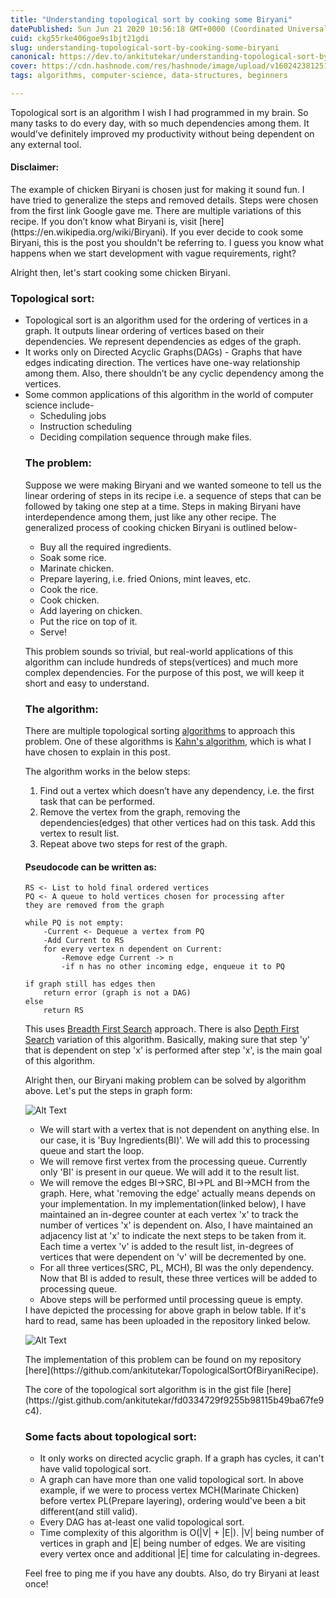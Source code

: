 ```yaml
---
title: "Understanding topological sort by cooking some Biryani"
datePublished: Sun Jun 21 2020 10:56:18 GMT+0000 (Coordinated Universal Time)
cuid: ckg55rke406goe9s1bjt21gdi
slug: understanding-topological-sort-by-cooking-some-biryani
canonical: https://dev.to/ankitutekar/understanding-topological-sort-by-cooking-some-biryani-43c3
cover: https://cdn.hashnode.com/res/hashnode/image/upload/v1602423812515/oqJEOmEUJ.jpeg
tags: algorithms, computer-science, data-structures, beginners

---
```



<p>Topological sort is an algorithm I wish I had programmed in my brain. So many tasks to do every day, with so much dependencies among them. It would've definitely improved my productivity without being dependent on any external tool.</p>

#### Disclaimer:
<p>The example of chicken Biryani is chosen just for making it sound fun. I have tried to generalize the steps and removed details. Steps were chosen from the first link Google gave me. There are multiple variations of this recipe. If you don’t know what Biryani is, visit [here](https://en.wikipedia.org/wiki/Biryani). If you ever decide to cook some Biryani, this is the post you shouldn't be referring to. I guess you know what happens when we start development with vague requirements, right?
<p>Alright then, let's start cooking some chicken Biryani.</p>

### Topological sort:
<p>
<ul>
<li>Topological sort is an algorithm used for the ordering of vertices in a graph. It outputs linear ordering of vertices based on their dependencies. We represent dependencies as edges of the graph.</li>
<li>It works only on Directed Acyclic Graphs(DAGs) - Graphs that have edges indicating direction. The vertices have one-way relationship among them. Also, there shouldn’t be any cyclic dependency among the vertices.</li>
<li>Some common applications of this algorithm in the world of computer science include- 
<ul>
<li>Scheduling jobs</li>
<li>Instruction scheduling</li>
<li>Deciding compilation sequence through make files.</li>
</u>
</li>
</ul>
</p>

### The problem:
<p>Suppose we were making Biryani and we wanted someone to tell us the linear ordering of steps in its recipe i.e. a sequence of steps that can be followed by taking one step at a time. Steps in making Biryani have interdependence among them, just like any other recipe. The generalized process of cooking chicken Biryani is outlined below-
<ul>
<li>Buy all the required ingredients.</li>
<li>Soak some rice.</li>
<li>Marinate chicken.</li>
<li>Prepare layering, i.e. fried Onions, mint leaves, etc.</li>
<li>Cook the rice.</li>
<li>Cook chicken.</li>
<li>Add layering on chicken.</li>
<li>Put the rice on top of it.</li>
<li>Serve!</li>
</ul>
</p> 

This problem sounds so trivial, but real-world applications of this algorithm can include hundreds of steps(vertices) and much more complex dependencies. For the purpose of this post, we will keep it short and easy to understand.

### The algorithm:
There are multiple topological sorting [algorithms](https://en.wikipedia.org/wiki/Topological_sorting#Algorithms) to approach this problem. One of these algorithms is [Kahn's algorithm](https://en.wikipedia.org/wiki/Topological_sorting#Kahn's_algorithm), which is what I have chosen to explain in this post. 
<p>The algorithm works in the below steps:
<ol>
<li>Find out a vertex which doesn’t have any dependency, i.e. the first task that can be performed.</li>
<li>Remove the vertex from the graph, removing the dependencies(edges) that other vertices had on this task. Add this vertex to result list.</li>
<li>Repeat above two steps for rest of the graph.</li>
</ol></p>

#### Pseudocode can be written as:
```
RS <- List to hold final ordered vertices
PQ <- A queue to hold vertices chosen for processing after 
they are removed from the graph

while PQ is not empty:
    -Current <- Dequeue a vertex from PQ
    -Add Current to RS
    for every vertex n dependent on Current:
        -Remove edge Current -> n
        -if n has no other incoming edge, enqueue it to PQ

if graph still has edges then
    return error (graph is not a DAG)
else
    return RS
```

This uses [Breadth First Search](https://en.wikipedia.org/wiki/Breadth-first_search) approach. There is also [Depth First Search](https://en.wikipedia.org/wiki/Topological_sorting#Depth-first_search) variation of this algorithm. 
Basically, making sure that step 'y' that is dependent on step 'x' is performed after step 'x', is the main goal of this algorithm.

Alright then, our Biryani making problem can be solved by algorithm above. Let's put the steps in graph form:

![Alt Text](https://cdn.hashnode.com/res/hashnode/image/upload/v1602423809092/im_XlxvgA.png)

<ul>
<li>We will start with a vertex that is not dependent on anything else. In our case, it is 'Buy Ingredients(BI)'. We will add this to processing queue and start the loop.</li>
<li>We will remove first vertex from the processing queue. Currently only 'BI' is present in our queue. We will add it to the result list.</li>
<li>We will remove the edges BI->SRC, BI->PL and BI->MCH from the graph. Here, what 'removing the edge' actually means depends on your implementation. In my implementation(linked below), I have maintained an in-degree counter at each vertex 'x' to track the number of vertices 'x' is dependent on. Also, I have maintained an adjacency list at 'x' to indicate the next steps to be taken from it. Each time a vertex 'v' is added to the result list, in-degrees of vertices that were dependent on 'v' will be decremented by one.</li>
<li>For all three vertices(SRC, PL, MCH), BI was the only dependency. Now that BI is added to result, these three vertices will be added to processing queue.</li>
<li>Above steps will be performed until processing queue is empty.</li>
</ul>
I have depicted the processing for above graph in below table. If it's hard to read, same has been uploaded in the repository linked below.

![Alt Text](https://cdn.hashnode.com/res/hashnode/image/upload/v1602423811058/lncZe_fUz.png)

<p>The implementation of this problem can be found on my repository [here](https://github.com/ankitutekar/TopologicalSortOfBiryaniRecipe).
</p>

<p>The core of the topological sort algorithm is in the gist file [here](https://gist.github.com/ankitutekar/fd0334729f9255b98115b49ba67fe9c4).</p>

<h3>Some facts about topological sort:</h3>

<ul>
<li>It only works on directed acyclic graph. If a graph has cycles, it can't have valid topological sort. </li>
<li>A graph can have more than one valid topological sort. In above example, if we were to process vertex MCH(Marinate Chicken) before vertex PL(Prepare layering), ordering would've been a bit different(and still valid). </li>
<li>Every DAG has at-least one valid topological sort. </li>
<li>Time complexity of this algorithm is O(|V| + |E|). |V| being number of vertices in graph and |E| being number of edges. We are visiting every vertex once and additional |E| time for calculating in-degrees.</li>
</ul>

Feel free to ping me if you have any doubts. Also, do try Biryani at least once!